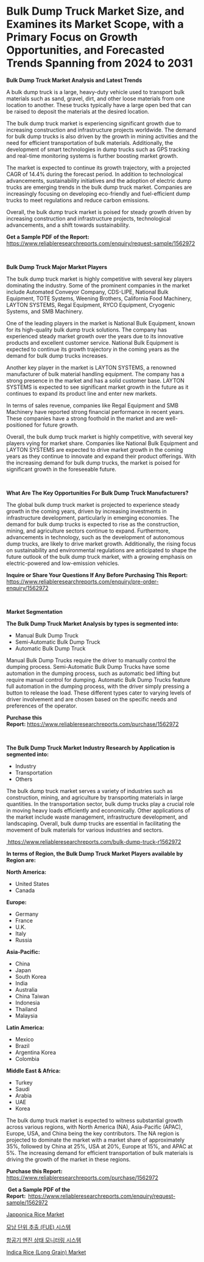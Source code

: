<p><h1>Bulk Dump Truck Market Size, and Examines its Market Scope, with a Primary Focus on Growth Opportunities, and Forecasted Trends Spanning from 2024 to 2031</h1></p><p><strong>Bulk Dump Truck Market Analysis and Latest Trends</strong></p>
<p><p>A bulk dump truck is a large, heavy-duty vehicle used to transport bulk materials such as sand, gravel, dirt, and other loose materials from one location to another. These trucks typically have a large open bed that can be raised to deposit the materials at the desired location.</p><p>The bulk dump truck market is experiencing significant growth due to increasing construction and infrastructure projects worldwide. The demand for bulk dump trucks is also driven by the growth in mining activities and the need for efficient transportation of bulk materials. Additionally, the development of smart technologies in dump trucks such as GPS tracking and real-time monitoring systems is further boosting market growth.</p><p>The market is expected to continue its growth trajectory, with a projected CAGR of 14.4% during the forecast period. In addition to technological advancements, sustainability initiatives and the adoption of electric dump trucks are emerging trends in the bulk dump truck market. Companies are increasingly focusing on developing eco-friendly and fuel-efficient dump trucks to meet regulations and reduce carbon emissions.</p><p>Overall, the bulk dump truck market is poised for steady growth driven by increasing construction and infrastructure projects, technological advancements, and a shift towards sustainability.</p></p>
<p><strong>Get a Sample PDF of the Report:&nbsp;</strong> <a href="https://www.reliableresearchreports.com/enquiry/request-sample/1562972">https://www.reliableresearchreports.com/enquiry/request-sample/1562972</a></p>
<p>&nbsp;</p>
<p><strong>Bulk Dump Truck Major Market Players</strong></p>
<p><p>The bulk dump truck market is highly competitive with several key players dominating the industry. Some of the prominent companies in the market include Automated Conveyor Company, CDS-LIPE, National Bulk Equipment, TOTE Systems, Weening Brothers, California Food Machinery, LAYTON SYSTEMS, Regal Equipment, RYCO Equipment, Cryogenic Systems, and SMB Machinery.</p><p>One of the leading players in the market is National Bulk Equipment, known for its high-quality bulk dump truck solutions. The company has experienced steady market growth over the years due to its innovative products and excellent customer service. National Bulk Equipment is expected to continue its growth trajectory in the coming years as the demand for bulk dump trucks increases.</p><p>Another key player in the market is LAYTON SYSTEMS, a renowned manufacturer of bulk material handling equipment. The company has a strong presence in the market and has a solid customer base. LAYTON SYSTEMS is expected to see significant market growth in the future as it continues to expand its product line and enter new markets.</p><p>In terms of sales revenue, companies like Regal Equipment and SMB Machinery have reported strong financial performance in recent years. These companies have a strong foothold in the market and are well-positioned for future growth.</p><p>Overall, the bulk dump truck market is highly competitive, with several key players vying for market share. Companies like National Bulk Equipment and LAYTON SYSTEMS are expected to drive market growth in the coming years as they continue to innovate and expand their product offerings. With the increasing demand for bulk dump trucks, the market is poised for significant growth in the foreseeable future.</p></p>
<p>&nbsp;</p>
<p><strong>What Are The Key Opportunities For Bulk Dump Truck Manufacturers?</strong></p>
<p><p>The global bulk dump truck market is projected to experience steady growth in the coming years, driven by increasing investments in infrastructure development, particularly in emerging economies. The demand for bulk dump trucks is expected to rise as the construction, mining, and agriculture sectors continue to expand. Furthermore, advancements in technology, such as the development of autonomous dump trucks, are likely to drive market growth. Additionally, the rising focus on sustainability and environmental regulations are anticipated to shape the future outlook of the bulk dump truck market, with a growing emphasis on electric-powered and low-emission vehicles.</p></p>
<p><strong>Inquire or Share Your Questions If Any Before Purchasing This Report:</strong> <a href="https://www.reliableresearchreports.com/enquiry/pre-order-enquiry/1562972">https://www.reliableresearchreports.com/enquiry/pre-order-enquiry/1562972</a></p>
<p>&nbsp;</p>
<p><strong>Market Segmentation</strong></p>
<p><strong>The Bulk Dump Truck Market Analysis by types is segmented into:</strong></p>
<p><ul><li>Manual Bulk Dump Truck</li><li>Semi-Automatic Bulk Dump Truck</li><li>Automatic Bulk Dump Truck</li></ul></p>
<p><p>Manual Bulk Dump Trucks require the driver to manually control the dumping process. Semi-Automatic Bulk Dump Trucks have some automation in the dumping process, such as automatic bed lifting but require manual control for dumping. Automatic Bulk Dump Trucks feature full automation in the dumping process, with the driver simply pressing a button to release the load. These different types cater to varying levels of driver involvement and are chosen based on the specific needs and preferences of the operator.</p></p>
<p><strong>Purchase this Report:&nbsp;</strong><a href="https://www.reliableresearchreports.com/purchase/1562972">https://www.reliableresearchreports.com/purchase/1562972</a></p>
<p>&nbsp;</p>
<p><strong>The Bulk Dump Truck Market Industry Research by Application is segmented into:</strong></p>
<p><ul><li>Industry</li><li>Transportation</li><li>Others</li></ul></p>
<p><p>The bulk dump truck market serves a variety of industries such as construction, mining, and agriculture by transporting materials in large quantities. In the transportation sector, bulk dump trucks play a crucial role in moving heavy loads efficiently and economically. Other applications of the market include waste management, infrastructure development, and landscaping. Overall, bulk dump trucks are essential in facilitating the movement of bulk materials for various industries and sectors.</p></p>
<p><a href="https://www.reliableresearchreports.com/bulk-dump-truck-r1562972">&nbsp;https://www.reliableresearchreports.com/bulk-dump-truck-r1562972</a></p>
<p><strong>In terms of Region, the Bulk Dump Truck Market Players available by Region are:</strong></p>
<p>
    <p> <strong> North America: </strong>
        <ul>
            <li>United States</li>
            <li>Canada</li>
        </ul>
        </p> 
    <p> <strong> Europe: </strong>
        <ul>
            <li>Germany</li>
            <li>France</li>
            <li>U.K.</li>
            <li>Italy</li>
            <li>Russia</li>
        </ul>
        </p> 
    <p> <strong> Asia-Pacific: </strong>
        <ul>
            <li>China</li>
            <li>Japan</li>
            <li>South Korea</li>
            <li>India</li>
            <li>Australia</li>
            <li>China Taiwan</li>
            <li>Indonesia</li>
            <li>Thailand</li>
            <li>Malaysia</li>
        </ul>
        </p> 
    <p> <strong> Latin America: </strong>
        <ul>
            <li>Mexico</li>
            <li>Brazil</li>
            <li>Argentina Korea</li>
            <li>Colombia</li>
        </ul>
        </p> 
    <p> <strong> Middle East & Africa: </strong>
        <ul>
            <li>Turkey</li>
            <li>Saudi</li>
            <li>Arabia</li>
            <li>UAE</li>
            <li>Korea</li>
        </ul>
    </p>
    </p>
<p><p>The bulk dump truck market is expected to witness substantial growth across various regions, with North America (NA), Asia-Pacific (APAC), Europe, USA, and China being the key contributors. The NA region is projected to dominate the market with a market share of approximately 35%, followed by China at 25%, USA at 20%, Europe at 15%, and APAC at 5%. The increasing demand for efficient transportation of bulk materials is driving the growth of the market in these regions.</p></p>
<p><strong>Purchase this Report: </strong><a href="https://www.reliableresearchreports.com/purchase/1562972">https://www.reliableresearchreports.com/purchase/1562972</a></p>
<p>&nbsp;<strong>Get a Sample PDF of the Report:&nbsp;&nbsp;</strong><a href="https://www.reliableresearchreports.com/enquiry/request-sample/1562972">https://www.reliableresearchreports.com/enquiry/request-sample/1562972</a></p>
<p><strong></strong></p>
<p><p><a href="https://github.com/gikababa4/Market-Research-Report-List-1/blob/main/japponica-rice-market.md">Japponica Rice Market</a></p><p><a href="https://github.com/mithunmistry2258/Market-Research-Report-List-1/blob/main/7982111114547.md">모낭 단위 추출 (FUE) 시스템</a></p><p><a href="https://github.com/DavidRobb19/Market-Research-Report-List-1/blob/main/1326228114546.md">항공기 엔진 상태 모니터링 시스템</a></p><p><a href="https://github.com/muhammadasraf467/Market-Research-Report-List-1/blob/main/indica-rice-long-grain-market.md">Indica Rice (Long Grain) Market</a></p></p>